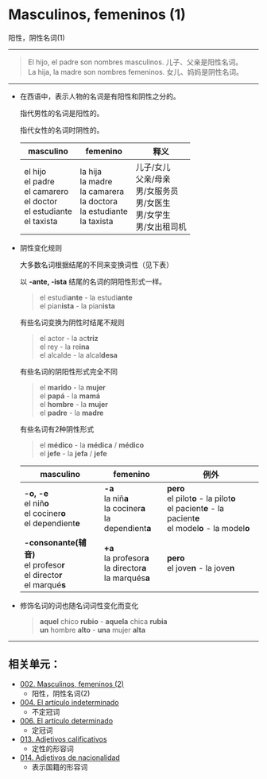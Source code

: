 ﻿# Masculinos, femeninos (1)
阳性，阴性名词(1)

----

> El hijo, el padre son nombres masculinos. 儿子、父亲是阳性名词。
> <br>
> La hija, la madre son nombres femeninos. 女儿、妈妈是阴性名词。

----

- 在西语中，表示人物的名词是有阳性和阴性之分的。

  指代男性的名词是阳性的。

  指代女性的名词时阴性的。

  | masculino | femenino | 释义|
  | --- | --- | ---|
  | el hijo <br> el padre <br> el camarero <br> el doctor <br> el estudiante <br> el taxista | la hija <br> la madre <br> la camarera <br> la doctora <br> la estudiante <br> la taxista | 儿子/女儿 <br> 父亲/母亲 <br> 男/女服务员 <br> 男/女医生 <br> 男/女学生 <br> 男/女出租司机|

- 阴性变化规则

  大多数名词根据结尾的不同来变换词性（见下表）

  以 **-ante, -ista** 结尾的名词的阴阳性形式一样。

  > el estudi**ante** - la estudi**ante** <br>
  > el pian**ista** - la pian**ista**

  有些名词变换为阴性时结尾不规则

  > el actor - la ac**triz** <br>
  > el rey - la re**ina** <br>
  > el alcalde - la alcal**desa**

  有些名词的阴阳性形式完全不同

  > el **marido** - la **mujer** <br>
  > el **papá** - la **mamá** <br>
  > el **hombre** - la **mujer** <br>
  > el **padre** - la **madre**

  有些名词有2种阴性形式

  > el **médico** - la **médica** / **médico** <br>
  > el **jefe** - la **jefa** / **jefe**

  |masculino | femenino | 例外|
  |--- | --- | ---|
  |**-o, -e** <br> el niñ**o** <br> el cociner**o** <br> el dependient**e** | **-a** <br> la niñ**a** <br> la cociner**a** <br> la dependient**a** | **pero** <br> el pilot**o** - la pilot**o** <br> el pacient**e** - la pacient**e** <br> el model**o** - la model**o**|
  |**-consonante(辅音)** <br> el profeso**r** <br> el directo**r** <br> el marqué**s** | **+a** <br> la profesor**a** <br> la director**a** <br> la marqués**a** | **pero** <br> el jove**n** - la jove**n**|

- 修饰名词的词也随名词词性变化而变化
  > **aquel** chico **rubio** - **aquela** chica **rubia** <br>
  > **un** hombre **alto** - **una** mujer **alta**


----

## 相关单元：

- [002. Masculinos, femeninos (2)](002-el-libro-la-mesa.md)
  - 阳性，阴性名词(2)
- [004. El artículo indeterminado](004-un-una-unos-unas.md)
  - 不定冠词
- [006. El artículo determinado](006-el-la-los-las.md)
  - 定冠词
- [013. Adjetivos calificativos](013-un-coche-pequeño.md)
  - 定性的形容词
- [014. Adjetivos de nacionalidad](014-una-amiga-chilena.md)
  - 表示国籍的形容词
